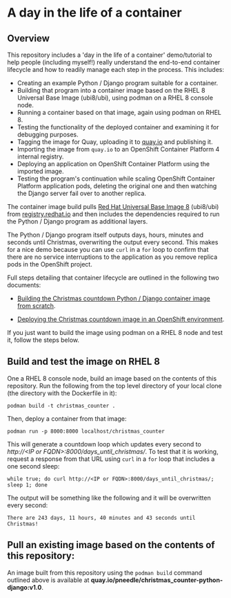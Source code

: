 # A day in the life of a container

## Overview

This repository includes a 'day in the life of a container' demo/tutorial to help people (including myself!) really understand the end-to-end container lifecycle and how to readily manage each step in the process. This includes:

- Creating an example Python / Django program suitable for a container.
- Building that program into a container image based on the RHEL 8 Universal Base Image (ubi8/ubi), using podman on a RHEL 8 console node.
- Running a container based on that image, again using podman on RHEL 8.
- Testing the functionality of the deployed container and examining it for debugging purposes.
- Tagging the image for Quay, uploading it to [quay.io](https://quay.io) and publishing it.
- Importing the image from `quay.io` to an OpenShift Container Platform 4 internal registry.
- Deploying an application on OpenShift Container Platform using the imported image.
- Testing the program's continuation while scaling OpenShift Container Platform application pods, deleting the original one and then watching the Django server fail over to another replica.

The container image build pulls [Red Hat Universal Base Image 8](https://developers.redhat.com/blog/2019/10/09/what-is-red-hat-universal-base-image/) (ubi8/ubi) from [registry.redhat.io](https://registry.redhat.io) and then includes the dependencies required to run the Python / Django program as additional layers.

The Python / Django program itself outputs days, hours, minutes and seconds until Christmas, overwriting the output every second. This makes for a nice demo because you can use `curl` in a `for` loop to confirm that there are no service interruptions to the application as you remove replica pods in the OpenShift project.

Full steps detailing that container lifecycle are outlined in the following two documents:

- [Building the Christmas countdown Python / Django container image from scratch](python_django_tutorial.md).

- [Deploying the Christmas countdown image in an OpenShift environment](openshift_tutorial.md).

If you just want to build the image using podman on a RHEL 8 node and test it, follow the steps below.

## Build and test the image on RHEL 8

One a RHEL 8 console node, build an image based on the contents of this repository. Run the following from the top level directory of your local clone (the directory with the Dockerfile in it):

~~~
podman build -t christmas_counter .
~~~

Then, deploy a container from that image:

~~~
podman run -p 8000:8000 localhost/christmas_counter
~~~

This will generate a countdown loop which updates every second to *http://\<IP or FQDN\>:8000/days_until_christmas/*. To test that it is working, request a response from that URL using `curl` in a `for` loop that includes a one second sleep:

~~~
while true; do curl http://<IP or FQDN>:8000/days_until_christmas/; sleep 1; done
~~~

The output will be something like the following and it will be overwritten every second:

~~~
There are 243 days, 11 hours, 40 minutes and 43 seconds until Christmas!
~~~

## Pull an existing image based on the contents of this repository:

An image built from this repository using the `podman build` command outlined above is available at **quay.io/pneedle/christmas_counter-python-django:v1.0**.
